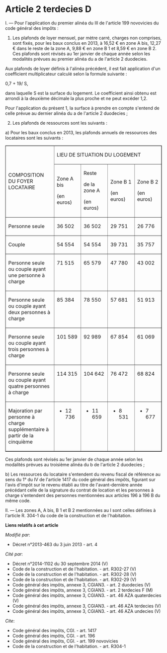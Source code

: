 # Article 2 terdecies D

I. ― Pour l'application du premier alinéa du III de l'article 199 novovicies du code général des impôts : 

1. Les plafonds de loyer mensuel, par mètre carré, charges non comprises, sont fixés, pour les baux conclus en 2013, à 16,52
€ en zone A bis, 12,27 € dans le reste de la zone A, 9,88 € en zone B 1 et 8,59 € en zone B 2. Ces plafonds sont révisés au
1er janvier de chaque année selon les modalités prévues au premier alinéa du a de l'article 2 duodecies. 

Aux plafonds de loyer définis à l'alinéa précédent, il est fait application d'un coefficient multiplicateur calculé selon la
formule suivante : 

0,7 + 19/ S, 

dans laquelle S est la surface du logement. Le coefficient ainsi obtenu est arrondi à la deuxième décimale la plus proche et
ne peut excéder 1,2. 

Pour l'application du présent 1, la surface à prendre en compte s'entend de celle prévue au dernier alinéa du a de l'article
2 duodecies ; 

2. Les plafonds de ressources sont les suivants : 

a) Pour les baux conclus en 2013, les plafonds annuels de ressources des locataires sont les suivants : 

<table cellspacing="0" border="1" width="680" align="center" cellpadding="0">
    <tbody>
      <tr>
        <td width="227" rowspan="2">

COMPOSITION DU FOYER LOCATAIRE 

</td>
        <td colspan="4" width="454">

LIEU DE SITUATION DU LOGEMENT 

</td>
      </tr>
      <tr>
        <td width="113">

Zone A bis 

(en euros) 

</td>
        <td width="113">

Reste 

de la zone A 

(en euros) 

</td>
        <td width="113">

Zone B 1 

(en euros) 

</td>
        <td width="113">

Zone B 2 

(en euros) 

</td>
      </tr>
      <tr>
        <td valign="top" width="227">

Personne seule 

</td>
        <td valign="top" width="113">

36 502 

</td>
        <td width="113" valign="top">

36 502 

</td>
        <td valign="top" width="113">

29 751 

</td>
        <td width="113" valign="top">

26 776 

</td>
      </tr>
      <tr>
        <td width="227" valign="top">

Couple 

</td>
        <td width="113" valign="top">

54 554 

</td>
        <td width="113" valign="top">

54 554 

</td>
        <td width="113" valign="top">

39 731 

</td>
        <td width="113" valign="top">

35 757 

</td>
      </tr>
      <tr>
        <td width="227" valign="top">

Personne seule ou couple ayant une personne à charge 

</td>
        <td valign="top" width="113">

71 515 

</td>
        <td width="113" valign="top">

65 579 

</td>
        <td valign="top" width="113">

47 780 

</td>
        <td valign="top" width="113">

43 002 

</td>
      </tr>
      <tr>
        <td valign="top" width="227">

Personne seule ou couple ayant deux personnes à charge 

</td>
        <td width="113" valign="top">

85 384 

</td>
        <td valign="top" width="113">

78 550 

</td>
        <td valign="top" width="113">

57 681 

</td>
        <td width="113" valign="top">

51 913 

</td>
      </tr>
      <tr>
        <td width="227" valign="top">

Personne seule ou couple ayant trois personnes à charge 

</td>
        <td valign="top" width="113">

101 589 

</td>
        <td valign="top" width="113">

92 989 

</td>
        <td valign="top" width="113">

67 854 

</td>
        <td valign="top" width="113">

61 069 

</td>
      </tr>
      <tr>
        <td width="227" valign="top">

Personne seule ou couple ayant quatre personnes à charge 

</td>
        <td valign="top" width="113">

114 315 

</td>
        <td width="113" valign="top">

104 642 

</td>
        <td valign="top" width="113">

76 472 

</td>
        <td valign="top" width="113">

68 824 

</td>
      </tr>
      <tr>
        <td valign="top" width="227">

Majoration par personne à charge supplémentaire à partir de la cinquième 

</td>
        <td width="113" valign="top">

+ 12 736 

</td>
        <td valign="top" width="113">

+ 11 659 

</td>
        <td width="113" valign="top">

+ 8 531 

</td>
        <td width="113" valign="top">

+ 7 677 

</td>
      </tr>
    </tbody>
  </table>

Ces plafonds sont révisés au 1er janvier de chaque année selon les modalités prévues au troisième alinéa du b de l'article 2
duodecies ; 

b) Les ressources du locataire s'entendent du revenu fiscal de référence au sens du 1° du IV de l'article 1417 du code
général des impôts, figurant sur l'avis d'impôt sur le revenu établi au titre de l'avant-dernière année précédant celle de la
signature du contrat de location et les personnes à charge s'entendent des personnes mentionnées aux articles 196 à 196 B du
même code. 

II. ― Les zones A, A bis, B 1 et B 2 mentionnées au I sont celles définies à l'article R. 304-1 du code de la construction et
de l'habitation.

**Liens relatifs à cet article**

_Modifié par_:

  - Décret n°2013-463 du 3 juin 2013 - art. 4

_Cité par_:

  - Décret n°2014-1102 du 30 septembre 2014 (V)
  - Code de la construction et de l'habitation. - art. R302-27 (V)
  - Code de la construction et de l'habitation. - art. R302-28 (V)
  - Code de la construction et de l'habitation. - art. R302-29 (V)
  - Code général des impôts, annexe 3, CGIAN3. - art. 2 duodecies (V)
  - Code général des impôts, annexe 3, CGIAN3. - art. 2 terdecies F (M)
  - Code général des impôts, annexe 3, CGIAN3. - art. 46 AZA quaterdecies (V)
  - Code général des impôts, annexe 3, CGIAN3. - art. 46 AZA terdecies (V)
  - Code général des impôts, annexe 3, CGIAN3. - art. 46 AZA undecies (V)

_Cite_:

  - Code général des impôts, CGI. - art. 1417
  - Code général des impôts, CGI. - art. 196
  - Code général des impôts, CGI. - art. 199 novovicies
  - Code de la construction et de l'habitation. - art. R304-1
